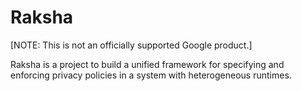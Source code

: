 # Raksha 

[NOTE: This is not an officially supported Google product.]

Raksha is a project to build a unified framework for specifying and
enforcing privacy policies in a system with heterogeneous runtimes.
